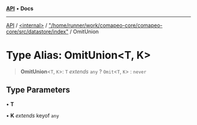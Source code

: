 [**API**](../../../../README.md) • **Docs**

***

[API](../../../../README.md) / [\<internal\>](../../../README.md) / ["/home/runner/work/comapeo-core/comapeo-core/src/datastore/index"](../README.md) / OmitUnion

# Type Alias: OmitUnion\<T, K\>

> **OmitUnion**\<`T`, `K`\>: `T` *extends* `any` ? `Omit`\<`T`, `K`\> : `never`

## Type Parameters

• **T**

• **K** *extends* keyof `any`
